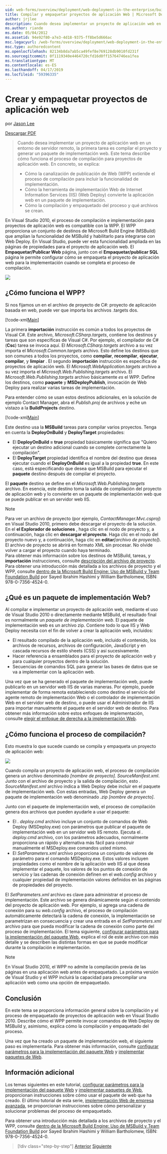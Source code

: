 ```yaml
---
uid: web-forms/overview/deployment/web-deployment-in-the-enterprise/building-and-packaging-web-application-projects
title: Compilar y empaquetar proyectos de aplicación Web | Microsoft Docs
author: jrjlee
description: Cuando desea implementar un proyecto de aplicación web en un entorno de servidor remoto, la primera tarea consiste en compilar el proyecto y generar una implementación de web paquetes?...
ms.author: riande
ms.date: 05/04/2012
ms.assetid: 94e92f80-a7e3-4d18-9375-ff8be5d666ac
msc.legacyurl: /web-forms/overview/deployment/web-deployment-in-the-enterprise/building-and-packaging-web-application-projects
msc.type: authoredcontent
ms.openlocfilehash: 82134b8da7ab5ca49fef8e769128db9010fd231f
ms.sourcegitcommit: 0f1119340e4464720cfd16d0ff15764746ea1fea
ms.translationtype: MT
ms.contentlocale: es-ES
ms.lasthandoff: 04/17/2019
ms.locfileid: "59396335"
---
```

# <a name="building-and-packaging-web-application-projects"></a>Crear y empaquetar proyectos de aplicación web

por [Jason Lee](https://github.com/jrjlee)

[Descargar PDF](https://msdnshared.blob.core.windows.net/media/MSDNBlogsFS/prod.evol.blogs.msdn.com/CommunityServer.Blogs.Components.WeblogFiles/00/00/00/63/56/8130.DeployingWebAppsInEnterpriseScenarios.pdf)

> Cuando desea implementar un proyecto de aplicación web en un entorno de servidor remoto, la primera tarea es compilar el proyecto y generar un paquete de implementación web. Este tema describe cómo funciona el proceso de compilación para proyectos de aplicación web. En concreto, se explica:
> 
> - Cómo la canalización de publicación de Web (WPP) extiende el proceso de compilación para incluir la funcionalidad de implementación.
> - Cómo la herramienta de implementación Web de Internet Information Services (IIS) (Web Deploy) convierte la aplicación web en un paquete de implementación.
> - Cómo la compilación y empaquetado del proceso y qué archivos se crean.


En Visual Studio 2010, el proceso de compilación e implementación para proyectos de aplicación web es compatible con la WPP. El WPP proporciona un conjunto de destinos de Microsoft Build Engine (MSBuild) que amplían la funcionalidad de MSBuild y habilitarlo para integrarse con Web Deploy. En Visual Studio, puede ver esta funcionalidad ampliada en las páginas de propiedades para el proyecto de aplicación web. El **Empaquetar/Publicar Web** página, junto con el **Empaquetar/publicar SQL** página le permite configurar cómo se empaqueta el proyecto de aplicación web para la implementación cuando se completa el proceso de compilación.

![](building-and-packaging-web-application-projects/_static/image1.png)

## <a name="how-does-the-wpp-work"></a>¿Cómo funciona el WPP?

Si nos fijamos un en el archivo de proyecto de C#: proyecto de aplicación basada en web, puede ver que importa los archivos .targets dos.


[!code-xml[Main](building-and-packaging-web-application-projects/samples/sample1.xml)]


La primera **importación** instrucción es común a todos los proyectos de Visual C#. Este archivo, *Microsoft.CSharp.targets*, contiene los destinos y tareas que son específicas de Visual C#. Por ejemplo, el compilador de C# (**Csc**) tarea se invoca aquí. El *Microsoft.CSharp.targets* archivo a su vez importa el *Microsoft.Common.targets* archivo. Esto define los destinos que son comunes a todos los proyectos, como **compilar**, **recompilar**, **ejecutar**, **compilar**, y **limpiar** . El segundo **importación** instrucción es específica de proyectos de aplicación web. El *Microsoft.WebApplication.targets* archivo a su vez importa el *Microsoft.Web.Publishing.targets* archivo. El *Microsoft.Web.Publishing.targets* archivo básicamente *es* el WPP. Define los destinos, como **paquete** y **MSDeployPublish**, invocación de Web Deploy para realizar varias tareas de implementación.

Para entender cómo se usan estos destinos adicionales, en la solución de ejemplo Contact Manager, abra el *Publish.proj* de archivos y eche un vistazo a la **BuildProjects** destino.


[!code-xml[Main](building-and-packaging-web-application-projects/samples/sample2.xml)]


Este destino usa la **MSBuild** tareas para compilar varios proyectos. Tenga en cuenta la **DeployOnBuild** y **DeployTarget** propiedades:

- El **DeployOnBuild = true** propiedad básicamente significa que "Quiero ejecutar un destino adicional cuando se complete correctamente la compilación".
- El **DeployTarget** propiedad identifica el nombre del destino que desea ejecutar cuando el **DeployOnBuild** es igual a la propiedad **true**. En este caso, está especificando que desea que MSBuild para ejecutar el **paquete** destino después de compilar el proyecto.

El **paquete** destino se define en el *Microsoft.Web.Publishing.targets* archivo. En esencia, este destino toma la salida de compilación del proyecto de aplicación web y lo convierte en un paquete de implementación web que se puede publicar en un servidor web IIS.

> [!NOTE]
> Para ver un archivo de proyecto (por ejemplo, <em>ContactManager.Mvc.csproj</em>) en Visual Studio 2010, primero debe descargar el proyecto de la solución. En el <strong>el Explorador de soluciones</strong> , haga clic en el nodo de proyecto y, a continuación, haga clic en <strong>descargar el proyecto</strong>. Haga clic en el nodo del proyecto nuevo y, a continuación, haga clic en <strong>editar</strong><em>[archivo de proyecto]</em>). El archivo de proyecto se abrirá en formato XML sin procesar. No olvide volver a cargar el proyecto cuando haya terminado.  
> Para obtener más información sobre los destinos de MSBuild, tareas, y <strong>importación</strong> instrucciones, consulte [descripción del archivo de proyecto](understanding-the-project-file.md). Para obtener una introducción más detallada a los archivos de proyecto y el WPP, consulte [dentro de la Microsoft Build Engine: Uso de MSBuild y Team Foundation Build](http://amzn.com/0735645248) por Sayed Ibrahim Hashimi y William Bartholomew, ISBN: 978-0-7356-4524-0.


## <a name="what-is-a-web-deployment-package"></a>¿Qué es un paquete de implementación Web?

Al compilar e implementar un proyecto de aplicación web, mediante el uso de Visual Studio 2010 o directamente mediante MSBuild, el resultado final es normalmente un *paquete de implementación web*. El paquete de implementación web es un archivo zip. Contiene todo lo que IIS y Web Deploy necesita con el fin de volver a crear la aplicación web, incluidos:

- El resultado compilado de la aplicación web, incluido el contenido, los archivos de recursos, archivos de configuración, JavaScript y en cascada recursos de estilo sheets (CSS) y así sucesivamente.
- Hacer referencia a ensamblados para el proyecto de aplicación web y para cualquier proyectos dentro de la solución.
- Secuencias de comandos SQL para generar las bases de datos que se va a implementar con la aplicación web.

Una vez que se ha generado el paquete de implementación web, puede publicarlo en un servidor web IIS de varias maneras. Por ejemplo, puede implementar de forma remota estableciendo como destino el servicio del agente remoto de implementación Web o el controlador de implementación Web en el servidor web de destino, o puede usar el Administrador de IIS para importar manualmente el paquete en el servidor web de destino. Para obtener más información sobre estos enfoques de implementación, consulte [elegir el enfoque de derecha a la implementación Web](../configuring-server-environments-for-web-deployment/choosing-the-right-approach-to-web-deployment.md).

## <a name="how-does-the-build-process-work"></a>¿Cómo funciona el proceso de compilación?

Esto muestra lo que sucede cuando se compila y empaqueta un proyecto de aplicación web:

![](building-and-packaging-web-application-projects/_static/image2.png)

Cuando compila un proyecto de aplicación web, el proceso de compilación genera un archivo denominado *[nombre de proyecto]. SourceManifest.xml*. Junto con el archivo de proyecto y la salida de compilación, esto *. SourceManifest.xml* archivo indica a Web Deploy debe incluir en el paquete de implementación web. Con estas entradas, Web Deploy genera un paquete de implementación web denominado *.zip [nombre de proyecto]*.

Junto con el paquete de implementación web, el proceso de compilación genera dos archivos que pueden ayudarle a usar el paquete:

- El *. deploy.cmd* archivo incluye un conjunto de comandos de Web Deploy (MSDeploy.exe) con parámetros que publicar el paquete de implementación web en un servidor web IIS remoto. Ejecuta el *. deploy.cmd* archivo, con los parámetros adecuados, normalmente proporciona un rápido y alternativa más fácil para construir manualmente el MSDeploy.exe comandos usted mismo.
- El *SetParameters.xml* archivo proporciona un conjunto de valores de parámetro para el comando MSDeploy.exe. Estos valores incluyen propiedades como el nombre de la aplicación web IIS al que desea implementar el paquete, los valores de los puntos de conexión de servicio y las cadenas de conexión definen en el *web.config* archivo y cualquier propiedad de implementación valores definidos en las páginas de propiedades del proyecto.

El *SetParameters.xml* archivo es clave para administrar el proceso de implementación. Este archivo se genera dinámicamente según el contenido del proyecto de aplicación web. Por ejemplo, si agrega una cadena de conexión para su *web.config* archivo, el proceso de compilación automáticamente detectará la cadena de conexión, la implementación se parametrizan en consecuencia y crear una entrada en el  *SetParameters.xml* archivo para que pueda modificar la cadena de conexión como parte del proceso de implementación. El tema siguiente, [configurar parámetros para la implementación del paquete Web](configuring-parameters-for-web-package-deployment.md), explica el rol de este archivo con más detalle y se describen las distintas formas en que se puede modificar durante la compilación e implementación.

> [!NOTE]
> En Visual Studio 2010, el WPP no admite la compilación previa de las páginas en una aplicación web antes de empaquetado. La próxima versión de Visual Studio y el WPP incluirá la capacidad para precompilar una aplicación web como una opción de empaquetado.


## <a name="conclusion"></a>Conclusión

En este tema se proporciona información general sobre la compilación y el proceso de empaquetado de proyectos de aplicación web en Visual Studio 2010. Describe cómo el WPP permite invocar comandos de Web Deploy de MSBuild y, asimismo, explica cómo la compilación y empaquetado del proceso.

Una vez que ha creado un paquete de implementación web, el siguiente paso es implementarla. Para obtener más información, consulte [configurar parámetros para la implementación del paquete Web](configuring-parameters-for-web-package-deployment.md) y [implementar paquetes de Web](deploying-web-packages.md).

## <a name="further-reading"></a>Información adicional

Los temas siguientes en este tutorial, [configurar parámetros para la implementación del paquete Web](configuring-parameters-for-web-package-deployment.md) y [implementar paquetes de Web](deploying-web-packages.md), proporcionan instrucciones sobre cómo usar el paquete de web que ha creado. El último tutorial de esta serie, [implementación Web de empresa avanzada](../advanced-enterprise-web-deployment/advanced-enterprise-web-deployment.md), se proporcionan instrucciones sobre cómo personalizar y solucionar problemas del proceso de empaquetado.

Para obtener una introducción más detallada a los archivos de proyecto y el WPP, consulte [dentro de la Microsoft Build Engine: Uso de MSBuild y Team Foundation Build](http://amzn.com/0735645248) por Sayed Ibrahim Hashimi y William Bartholomew, ISBN: 978-0-7356-4524-0.

> [!div class="step-by-step"]
> [Anterior](understanding-the-build-process.md)
> [Siguiente](configuring-parameters-for-web-package-deployment.md)
